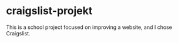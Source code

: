 # craigslist-projekt
This is a school project focused on improving a website, and I chose Craigslist.
